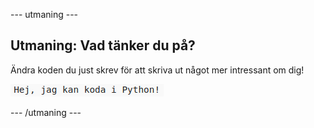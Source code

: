 \--- utmaning \---

## Utmaning: Vad tänker du på?

Ändra koden du just skrev för att skriva ut något mer intressant om dig!

![skärmdump](images/me-mind.png)

\--- /utmaning \---